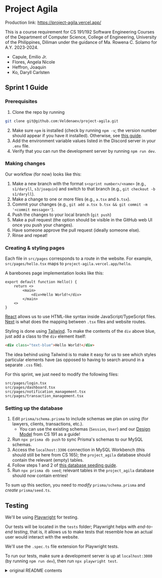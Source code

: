 # Project Agila

Production link: https://project-agila.vercel.app/

This is a course requirement for CS 191/192 Software Engineering Courses of the Department of Computer Science, College of Engineering, University of the Philippines, Diliman under the guidance of Ma. Rowena C. Solamo for A.Y. 2023-2024.

- Capule, Emilio Jr.
- Flores, Angela Nicole
- Heffron, Joaquin
- Ko, Daryll Carlsten

## Sprint 1 Guide

### Prerequisites

1. Clone the repo by running

```bash
git clone git@github.com:Veldenaev/project-agila.git
```

2. Make sure `npm` is installed (check by running `npm -v`; the version number should appear if you have it installed). Otherwise, see [this guide](https://docs.npmjs.com/downloading-and-installing-node-js-and-npm).
3. Add the environment variable values listed in the Discord server in your `.env` file.
4. Verify that you can run the development server by running `npm run dev`.

### Making changes

Our workflow (for now) looks like this:

1. Make a new branch with the format `s<sprint number>/<name>` (e.g., `s1/daryll`, `s3/joaquin`) and switch to that branch (e.g., `git checkout -b s1/daryll`).
2. Make a change to one or more files (e.g., `a.tsx` and `b.tsx`).
3. Commit your changes (e.g., `git add a.tsx b.tsx && git commit -m '<commit message>'`).
4. Push the changes to your local branch (`git push`)
5. Make a pull request (the option should be visible in the GitHub web UI once you push your changes).
6. Have someone approve the pull request (ideally someone else).
7. Rinse and repeat!

### Creating & styling pages

Each file in `src/pages` corresponds to a route in the website. For example, `src/pages/hello.tsx` maps to `project-agila.vercel.app/hello`.

A barebones page implementation looks like this:

```tsx
export default function Hello() {
    return <>
        <main>
            <div>Hello World!</div>
        </main>
    <>
}
```

[React](https://react.dev/) allows us to use HTML-like syntax inside JavaScript/TypeScript files. [Next](https://nextjs.org/) is what does the mapping between `.tsx` files and website routes.

Styling is done using [Tailwind](https://tailwindcss.com/). To make the contents of the `div` above blue, just add a class to the `div` element itself:

```html
<div class="text-blue">Hello World!</div>
```

The idea behind using Tailwind is to make it easy for us to see which styles particular elements have (as opposed to having to search around in a separate `.css` file).

For this sprint, we just need to modify the following files:

```
src/pages/login.tsx
src/pages/dashboard.tsx
src/pages/notification_management.tsx
src/pages/transaction_management.tsx
```

### Setting up the database

1. Edit `prisma/schema.prisma` to include schemas we plan on using (for lawyers, clients, transactions, etc.).
   - You can use the existing schemas (`Session`, `User`) and our [Design Model](https://docs.google.com/document/d/1e7E8AXHu9J0vk2MAwQUCqEjHrVOD9vA-AqZlwg3HHSU/edit) from CS 191 as a guide!
2. Run `npx prisma db push` to sync Prisma's schemas to our MySQL schemas.
3. Access the `localhost:3306` connection in MySQL Workbench (this should still be here from CS 165); the `project_agila` database should contain the relevant (empty) tables.
4. Follow steps 1 and 2 of [this database seeding guide](https://www.prisma.io/docs/orm/prisma-migrate/workflows/seeding#seeding-your-database-with-typescript-or-javascript).
5. Run `npx prisma db seed`; relevant tables in the `project_agila` database should now contain entries!

To sum up this section, you need to _modify_ `prisma/schema.prisma` and _create_ `prisma/seed.ts`.

## Testing

We'll be using [Playwright](https://playwright.dev/) for testing.

Our tests will be located in the `tests` folder; Playwright helps with _end-to-end testing_, that is, it allows us to make tests that resemble how an actual user would interact with the website.

We'll use the `.spec.ts` file extension for Playwright tests.

To run our tests, make sure a development server is up at `localhost:3000` (by running `npm run dev`), then run `npx playwright test`.

<details>
<summary>original README contents</summary>
<br>

## Create T3 App

This is a [T3 Stack](https://create.t3.gg/) project bootstrapped with `create-t3-app`.

### What's next? How do I make an app with this?

We try to keep this project as simple as possible, so you can start with just the scaffolding we set up for you, and add additional things later when they become necessary.

If you are not familiar with the different technologies used in this project, please refer to the respective docs. If you still are in the wind, please join our [Discord](https://t3.gg/discord) and ask for help.

- [Next.js](https://nextjs.org)
- [NextAuth.js](https://next-auth.js.org)
- [Prisma](https://prisma.io)
- [Tailwind CSS](https://tailwindcss.com)
- [tRPC](https://trpc.io)

### Learn More

To learn more about the [T3 Stack](https://create.t3.gg/), take a look at the following resources:

- [Documentation](https://create.t3.gg/)
- [Learn the T3 Stack](https://create.t3.gg/en/faq#what-learning-resources-are-currently-available) — Check out these awesome tutorials

You can check out the [create-t3-app GitHub repository](https://github.com/t3-oss/create-t3-app) — your feedback and contributions are welcome!

</details>
